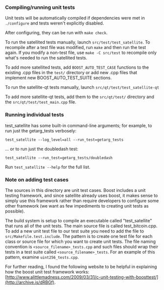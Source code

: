 ### Compiling/running unit tests

Unit tests will be automatically compiled if dependencies were met in `./configure`
and tests weren't explicitly disabled.

After configuring, they can be run with `make check`.

To run the satellited tests manually, launch `src/test/test_satellite`. To recompile
after a test file was modified, run `make` and then run the test again. If you
modify a non-test file, use `make -C src/test` to recompile only what's needed
to run the satellited tests.

To add more satellited tests, add `BOOST_AUTO_TEST_CASE` functions to the existing
.cpp files in the `test/` directory or add new .cpp files that
implement new BOOST_AUTO_TEST_SUITE sections.

To run the satellite-qt tests manually, launch `src/qt/test/test_satellite-qt`

To add more satellite-qt tests, add them to the `src/qt/test/` directory and
the `src/qt/test/test_main.cpp` file.

### Running individual tests

test_satellite has some built-in command-line arguments; for
example, to run just the getarg_tests verbosely:

    test_satellite --log_level=all --run_test=getarg_tests

... or to run just the doubledash test:

    test_satellite --run_test=getarg_tests/doubledash

Run `test_satellite --help` for the full list.

### Note on adding test cases

The sources in this directory are unit test cases.  Boost includes a
unit testing framework, and since satellite already uses boost, it makes
sense to simply use this framework rather than require developers to
configure some other framework (we want as few impediments to creating
unit tests as possible).

The build system is setup to compile an executable called "test_satellite"
that runs all of the unit tests.  The main source file is called
test_bitcoin.cpp. To add a new unit test file to our test suite you need
to add the file to `src/Makefile.test.include`. The pattern is to create
one test file for each class or source file for which you want to create
unit tests.  The file naming convention is `<source_filename>_tests.cpp`
and such files should wrap their tests in a test suite
called `<source_filename>_tests`. For an example of this pattern,
examine `uint256_tests.cpp`.

For further reading, I found the following website to be helpful in
explaining how the boost unit test framework works:
[http://www.alittlemadness.com/2009/03/31/c-unit-testing-with-boosttest/](http://archive.is/dRBGf).
